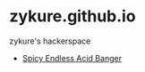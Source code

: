 # zykure.github.io

zykure's hackerspace

* [Spicy Endless Acid Banger](https://zykure.github.io/acid-banger/)
